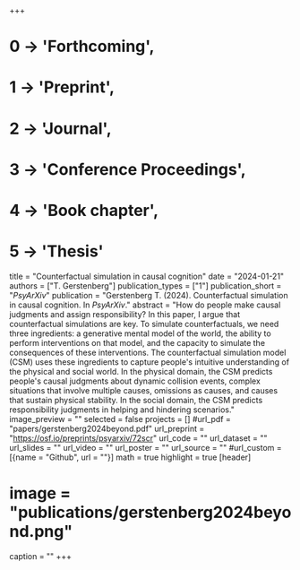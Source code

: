 +++
# 0 -> 'Forthcoming',
# 1 -> 'Preprint',
# 2 -> 'Journal',
# 3 -> 'Conference Proceedings',
# 4 -> 'Book chapter',
# 5 -> 'Thesis'

title = "Counterfactual simulation in causal cognition"
date = "2024-01-21"
authors = ["T. Gerstenberg"]
publication_types = ["1"]
publication_short = "_PsyArXiv_"
publication = "Gerstenberg T. (2024). Counterfactual simulation in causal cognition. In _PsyArXiv_."
abstract = "How do people make causal judgments and assign responsibility? In this paper, I argue that counterfactual simulations are key. To simulate counterfactuals, we need three ingredients: a generative mental model of the world, the ability to perform interventions on that model, and the capacity to simulate the consequences of these interventions. The counterfactual simulation model (CSM) uses these ingredients to capture people's intuitive understanding of the physical and social world. In the physical domain, the CSM predicts people's causal judgments about dynamic collision events, complex situations that involve multiple causes, omissions as causes, and causes that sustain physical stability. In the social domain, the CSM predicts responsibility judgments in helping and hindering scenarios."
image_preview = ""
selected = false
projects = []
#url_pdf = "papers/gerstenberg2024beyond.pdf"
url_preprint = "https://osf.io/preprints/psyarxiv/72scr"
url_code = ""
url_dataset = ""
url_slides = ""
url_video = ""
url_poster = ""
url_source = ""
#url_custom = [{name = "Github", url = ""}]
math = true
highlight = true
[header]
# image = "publications/gerstenberg2024beyond.png"
caption = ""
+++